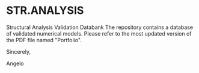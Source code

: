 # STR.ANALYSIS
Structural Analysis Validation Databank
The repository contains a database of validated numerical models.
Please refer to the most updated version of the PDF file named "Portfolio". 

Sincerely,

Angelo
